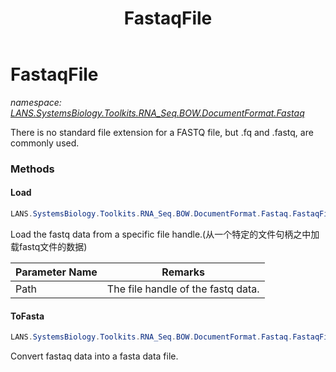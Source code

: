 ﻿---
title: FastaqFile
---

# FastaqFile
_namespace: [LANS.SystemsBiology.Toolkits.RNA_Seq.BOW.DocumentFormat.Fastaq](N-LANS.SystemsBiology.Toolkits.RNA_Seq.BOW.DocumentFormat.Fastaq.html)_

There is no standard file extension for a FASTQ file, but .fq and .fastq, are commonly used.



### Methods

#### Load
```csharp
LANS.SystemsBiology.Toolkits.RNA_Seq.BOW.DocumentFormat.Fastaq.FastaqFile.Load(System.String)
```
Load the fastq data from a specific file handle.(从一个特定的文件句柄之中加载fastq文件的数据)

|Parameter Name|Remarks|
|--------------|-------|
|Path|The file handle of the fastq data.|


#### ToFasta
```csharp
LANS.SystemsBiology.Toolkits.RNA_Seq.BOW.DocumentFormat.Fastaq.FastaqFile.ToFasta
```
Convert fastaq data into a fasta data file.


